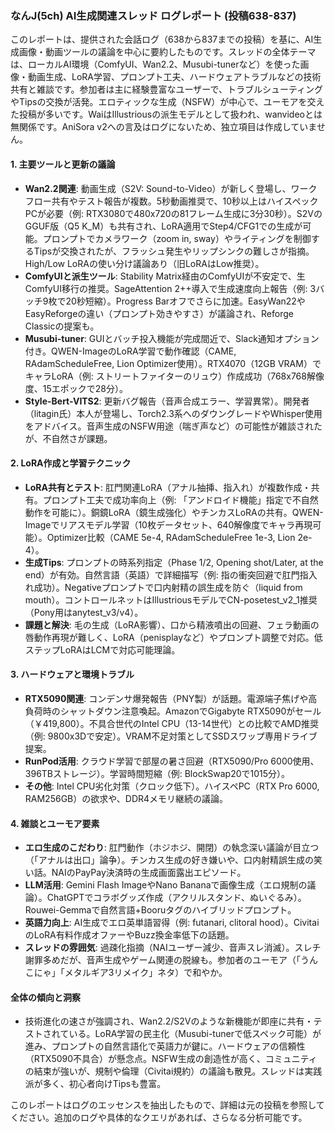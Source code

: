 ### なんJ(5ch) AI生成関連スレッド ログレポート (投稿638-837)

このレポートは、提供された会話ログ（638から837までの投稿）を基に、AI生成画像・動画ツールの議論を中心に要約したものです。スレッドの全体テーマは、ローカルAI環境（ComfyUI、Wan2.2、Musubi-tunerなど）を使った画像・動画生成、LoRA学習、プロンプト工夫、ハードウェアトラブルなどの技術共有と雑談です。参加者は主に経験豊富なユーザーで、トラブルシューティングやTipsの交換が活発。エロティックな生成（NSFW）が中心で、ユーモアを交えた投稿が多いです。WaiはIllustriousの派生モデルとして扱われ、wanvideoとは無関係です。AniSora v2への言及はログにないため、独立項目は作成していません。

#### 1. 主要ツールと更新の議論
- **Wan2.2関連**: 動画生成（S2V: Sound-to-Video）が新しく登場し、ワークフロー共有やテスト報告が複数。5秒動画推奨で、10秒以上はハイスペックPCが必要（例: RTX3080で480x720の81フレーム生成に3分30秒）。S2VのGGUF版（Q5 K_M）も共有され、LoRA適用でStep4/CFG1での生成が可能。プロンプトでカメラワーク（zoom in, sway）やライティングを制御するTipsが交換されたが、フラッシュ発生やリップシンクの難しさが指摘。High/Low LoRAの使い分け議論あり（旧LoRAはLow推奨）。
- **ComfyUIと派生ツール**: Stability Matrix経由のComfyUIが不安定で、生ComfyUI移行の推奨。SageAttention 2++導入で生成速度向上報告（例: 3バッチ9枚で20秒短縮）。Progress Barオフでさらに加速。EasyWan22やEasyReforgeの違い（プロンプト効きやすさ）が議論され、Reforge Classicの提案も。
- **Musubi-tuner**: GUIとバッチ投入機能が完成間近で、Slack通知オプション付き。QWEN-ImageのLoRA学習で動作確認（CAME, RAdamScheduleFree, Lion Optimizer使用）。RTX4070（12GB VRAM）でキャラLoRA（例: ストリートファイターのリュウ）作成成功（768x768解像度、15エポックで28分）。
- **Style-Bert-VITS2**: 更新バグ報告（音声合成エラー、学習異常）。開発者（litagin氏）本人が登場し、Torch2.3系へのダウングレードやWhisper使用をアドバイス。音声生成のNSFW用途（喘ぎ声など）の可能性が雑談されたが、不自然さが課題。

#### 2. LoRA作成と学習テクニック
- **LoRA共有とテスト**: 肛門関連LoRA（アナル抽挿、指入れ）が複数作成・共有。プロンプト工夫で成功率向上（例: 「アンドロイド機能」指定で不自然動作を可能に）。銅鏡LoRA（鏡生成強化）やチンカスLoRAの共有。QWEN-Imageでリアスモデル学習（10枚データセット、640解像度でキャラ再現可能）。Optimizer比較（CAME 5e-4, RAdamScheduleFree 1e-3, Lion 2e-4）。
- **生成Tips**: プロンプトの時系列指定（Phase 1/2, Opening shot/Later, at the end）が有効。自然言語（英語）で詳細描写（例: 指の衝突回避で肛門指入れ成功）。Negativeプロンプトで口内射精の誤生成を防ぐ（liquid from mouth）。コントロールネットはIllustriousモデルでCN-posetest_v2_1推奨（Pony用はanytest_v3/v4）。
- **課題と解決**: 毛の生成（LoRA影響）、口から精液噴出の回避、フェラ動画の唇動作再現が難しく、LoRA（penisplayなど）やプロンプト調整で対応。低ステップLoRAはLCMで対応可能理論。

#### 3. ハードウェアと環境トラブル
- **RTX5090関連**: コンデンサ爆発報告（PNY製）が話題。電源端子焦げや高負荷時のシャットダウン注意喚起。AmazonでGigabyte RTX5090がセール（￥419,800）。不具合世代のIntel CPU（13-14世代）との比較でAMD推奨（例: 9800x3Dで安定）。VRAM不足対策としてSSDスワップ専用ドライブ提案。
- **RunPod活用**: クラウド学習で部屋の暑さ回避（RTX5090/Pro 6000使用、396TBストレージ）。学習時間短縮（例: BlockSwap20で1015分）。
- **その他**: Intel CPU劣化対策（クロック低下）。ハイスペPC（RTX Pro 6000, RAM256GB）の欲求や、DDR4メモリ継続の議論。

#### 4. 雑談とユーモア要素
- **エロ生成のこだわり**: 肛門動作（ホジホジ、開閉）の執念深い議論が目立つ（「アナルは出口」論争）。チンカス生成の好き嫌いや、口内射精誤生成の笑い話。NAIのPayPay決済時の生成画面露出エピソード。
- **LLM活用**: Gemini Flash ImageやNano Bananaで画像生成（エロ規制の議論）。ChatGPTでコラボグッズ作成（アクリルスタンド、ぬいぐるみ）。Rouwei-Gemmaで自然言語+Booruタグのハイブリッドプロンプト。
- **英語力向上**: AI生成でエロ英単語習得（例: futanari, clitoral hood）。CivitaiのLoRA有料作成オファーやBuzz換金率低下の話題。
- **スレッドの雰囲気**: 過疎化指摘（NAIユーザー減少、音声スレ消滅）。スレチ謝罪多めだが、音声生成やゲーム関連の脱線も。参加者のユーモア（「うんこにゃ」「メタルギア3リメイク」ネタ）で和やか。

#### 全体の傾向と洞察
- 技術進化の速さが強調され、Wan2.2/S2Vのような新機能が即座に共有・テストされている。LoRA学習の民主化（Musubi-tunerで低スペック可能）が進み、プロンプトの自然言語化で英語力が鍵に。ハードウェアの信頼性（RTX5090不具合）が懸念点。NSFW生成の創造性が高く、コミュニティの結束が強いが、規制や倫理（Civitai規約）の議論も散見。スレッドは実践派が多く、初心者向けTipsも豊富。

このレポートはログのエッセンスを抽出したもので、詳細は元の投稿を参照してください。追加のログや具体的なクエリがあれば、さらなる分析可能です。